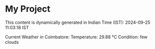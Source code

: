 # My Project

This content is dynamically generated in Indian Time (IST): 2024-09-25 11:03:18 IST


Current Weather in Coimbatore:
Temperature: 29.88 °C
Condition: few clouds
